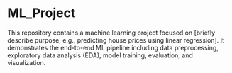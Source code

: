 # ML_Project
This repository contains a machine learning project focused on [briefly describe purpose, e.g., predicting house prices using linear regression]. It demonstrates the end-to-end ML pipeline including data preprocessing, exploratory data analysis (EDA), model training, evaluation, and visualization.
